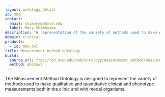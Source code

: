 ```yaml
---
layout: ontology_detail
id: mmo
contact: 
  email: shimoyama@mcw.edu
  label: Mary Shimoyama
description: "A representation of the variety of methods used to make clinical and phenotype measurements. "
domain: clinical
products: 
  - id: mmo.owl
title: Measurement method ontology
build:
  source_url: ftp://rgd.mcw.edu/pub/ontology/measurement_method/measurement_method.obo
  method: obo2owl
---
```


The Measurement Method Ontology is designed to represent the variety of methods used to make qualitative and quantitative clinical and phenotype measurements both in the clinic and with model organisms. 
